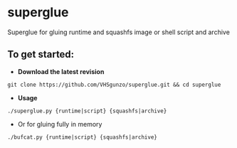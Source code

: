 # superglue
Superglue for gluing runtime and squashfs image or shell script and archive

## To get started:
* **Download the latest revision**
```
git clone https://github.com/VHSgunzo/superglue.git && cd superglue
```
* **Usage**
```
./superglue.py {runtime|script} {squashfs|archive}
```
* Or for gluing fully in memory
```
./bufcat.py {runtime|script} {squashfs|archive}
```
